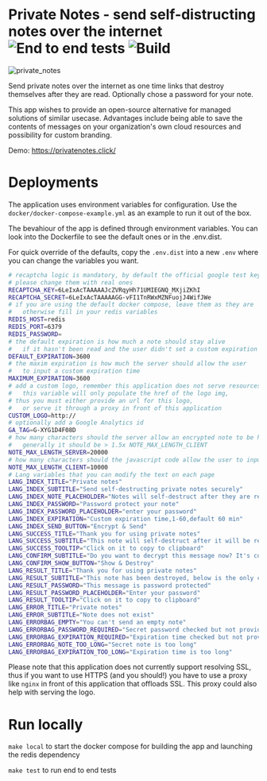 # Private Notes - send self-distructing notes over the internet ![End to end tests](https://github.com/clglavan/private-notes/actions/workflows/test.yml/badge.svg) ![Build](https://github.com/clglavan/private-notes/actions/workflows/docker-latest.yml/badge.svg)


![private_notes](private_notes.png)

Send private notes over the internet as one time links that destroy themselves after they are read. Optionally chose a password for your note.

This app wishes to provide an open-source alternative for managed solutions of similar usecase. Advantages include being able to save the contents of messages on your organization's own cloud resources and possibility for custom branding.

Demo: https://privatenotes.click/

# Deployments

The application uses environment variables for configuration. 
Use the `docker/docker-compose-example.yml` as an example to run it out of the box.

The bevahiour of the app is defined through environment variables. You can look into the Dockerfile to see the default ones or in the .env.dist.
 
For quick override of the defaults, copy the `.env.dist` into a new `.env` where you can change the variables you want.

```bash
# recaptcha logic is mandatory, by default the official google test keys are used,
# please change them with real ones
RECAPTCHA_KEY=6LeIxAcTAAAAAJcZVRqyHh71UMIEGNQ_MXjiZKhI
RECAPTCHA_SECRET=6LeIxAcTAAAAAGG-vFI1TnRWxMZNFuojJ4WifJWe
# if you are using the default docker compose, leave them as they are
#   otherwise fill in your redis variables
REDIS_HOST=redis
REDIS_PORT=6379
REDIS_PASSWORD=
# the default expiration is how much a note should stay alive
#   if it hasn't been read and the user didn't set a custom expiration time
DEFAULT_EXPIRATION=3600
# the maxim expiration is how much the server should allow the user
#   to input a custom expiration time
MAXIMUM_EXPIRATION=3600
# add a custom logo, remember this application does not serve resources,
#   this variable will only populate the href of the logo img,
# thus you must either provide an url for this logo,
#   or serve it through a proxy in front of this application
CUSTOM_LOGO=http://
# optionally add a Google Analytics id
GA_TAG=G-XYG1D4F08D
# how many characters should the server allow an encrypted note to be had,
#   generally it should be > 1.5x NOTE_MAX_LENGTH_CLIENT
NOTE_MAX_LENGTH_SERVER=20000
# how many characters should the javascript code allow the user to input
NOTE_MAX_LENGTH_CLIENT=10000
# Lang variables that you can modify the text on each page
LANG_INDEX_TITLE="Private notes"
LANG_INDEX_SUBTITLE="Send self-destructing private notes securely"
LANG_INDEX_NOTE_PLACEHOLDER="Notes will self-destruct after they are read..."
LANG_INDEX_PASSWORD="Password protect your note"
LANG_INDEX_PASSWORD_PLACEHOLDER="enter your password"
LANG_INDEX_EXPIRATION="Custom expiration time,1-60,default 60 min"
LANG_INDEX_SEND_BUTTON="Encrypt & Send"
LANG_SUCCESS_TITLE="Thank you for using private notes"
LANG_SUCCESS_SUBTITLE="This note will self-destruct after it will be read. Click on it to copy to clipboard and send this link to the other party."
LANG_SUCCESS_TOOLTIP="Click on it to copy to clipboard"
LANG_CONFIRM_SUBTITLE="Do you want to decrypt this message now? It's contents will be lost forever"
LANG_CONFIRM_SHOW_BUTTON="Show & Destroy"
LANG_RESULT_TITLE="Thank you for using private notes"
LANG_RESULT_SUBTITLE="This note has been destroyed, below is the only copy."
LANG_RESULT_PASSWORD="This message is password protected"
LANG_RESULT_PASSWORD_PLACEHOLDER="Enter your password"
LANG_RESULT_TOOLTIP="Click on it to copy to clipboard"
LANG_ERROR_TITLE="Private notes"
LANG_ERROR_SUBTITLE="Note does not exist"
LANG_ERRORBAG_EMPTY="You can't send an empty note"
LANG_ERRORBAG_PASSWORD_REQUIRED="Secret password checked but not provided"
LANG_ERRORBAG_EXPIRATION_REQUIRED="Expiration time checked but not provided"
LANG_ERRORBAG_NOTE_TOO_LONG="Secret note is too long"
LANG_ERRORBAG_EXPIRATION_TOO_LONG="Expiration time is too long"
```

Please note that this application does not currently support resolving SSL, thus if you want to use HTTPS (and you should!) you have to use a proxy like `nginx` in front of this application that offloads SSL. This proxy could also help with serving the logo.
# Run locally

`make local` to start the docker compose for building the app and launching the redis dependency

`make test` to run end to end tests
